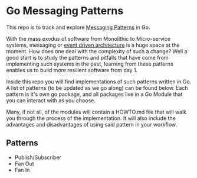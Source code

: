 # Go Messaging Patterns

This repo is to track and explore [Messaging Patterns](http://tmrts.com/go-patterns/#messaging-patterns) in Go. 

With the mass exodus of software from Monolithic to Micro-service systems, 
messaging or [event driven architecture](https://en.wikipedia.org/wiki/Event-driven_architecture) is a huge space at the moment. How does
one deal with the complexity of such a change? Well a good start is to study the
patterns and pitfalls that have come from implementing such systems in the past,
learning from these patterns enables us to build more resilient software from 
day 1.

Inside this repo you will find implementations of such patterns written in Go.
A list of patterns (to be updated as we go along) can be found below. Each pattern 
is it's own go package, and all packages live in a Go Module that you can interact
with as you choose. 

Many, if not all, of the modules will contain a HOWTO.md file that will walk 
you through the process of the implementation. It will also include the advantages 
and disadvantages of using said pattern in your workflow.

## Patterns
- Publish/Subscriber
- Fan Out
- Fan In

